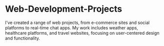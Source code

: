 # Web-Development-Projects
 I've created a range of web projects, from e-commerce sites and social platforms to real-time chat apps. My work includes weather apps, healthcare platforms, and travel websites, focusing on user-centered design and functionality.
